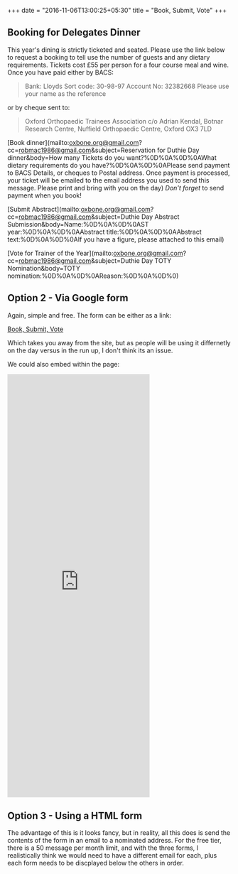 +++
date = "2016-11-06T13:00:25+05:30"
title = "Book, Submit, Vote"
+++


## Booking for Delegates Dinner

This year's dining is strictly ticketed and seated. Please use the link below to request a booking to tell use the number of guests and any dietary requirements. Tickets cost £55 per person for a four course meal and wine. Once you have paid either by BACS:

> Bank: Lloyds
> Sort code: 30-98-97
> Account No: 32382668
> Please use your name as the reference

or by cheque sent to:

> Oxford Orthopaedic Trainees Association
> c/o Adrian Kendal,
> Botnar Research Centre,
> Nuffield Orthopaedic Centre,
> Oxford
> OX3 7LD

[Book dinner](mailto:oxbone.org@gmail.com?cc=robmac1986@gmail.com&subject=Reservation for Duthie Day dinner&body=How many Tickets do you want?%0D%0A%0D%0AWhat dietary requirements do you have?%0D%0A%0D%0APlease send payment to BACS Details, or cheques to Postal address. Once payment is processed, your ticket will be emailed to the email address you used to send this message. Please print and bring with you on the day)
*Don't forget* to send payment when you book!


[Submit Abstract](mailto:oxbone.org@gmail.com?cc=robmac1986@gmail.com&subject=Duthie Day Abstract Submission&body=Name:%0D%0A%0D%0AST year:%0D%0A%0D%0AAbstract title:%0D%0A%0D%0AAbstract text:%0D%0A%0D%0AIf you have a figure, please attached to this email)

[Vote for Trainer of the Year](mailto:oxbone.org@gmail.com?cc=robmac1986@gmail.com&subject=Duthie Day TOTY Nomination&body=TOTY nomination:%0D%0A%0D%0AReason:%0D%0A%0D%0)

## Option 2 - Via Google form

Again, simple and free. The form can be either as a link:

[Book, Submit, Vote](https://forms.gle/LD4GFc5Qt3zdRGs27)

Which takes you away from the site, but as people will be using it differnetly on the day versus in the run up, I don't think its an issue.

We could also embed within the page:

<iframe src="https://docs.google.com/forms/d/e/1FAIpQLSeXHt5-0kppwd2qWv7i2L9trcToFoyi3VH8RphcxxK-k7At9g/viewform?embedded=true" width="320" height="953" frameborder="0" marginheight="0" marginwidth="0">Loading…</iframe>

## Option 3 - Using a HTML form

The advantage of this is it looks fancy, but in reality, all this does is send the contents of the form in an email to a nominated address. For the free tier, there is a 50 message per month limit, and with the three forms, I realistically think we would need to have a different email for each, plus each form needs to be discplayed below the others in order.
